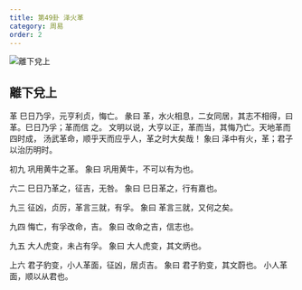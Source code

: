 ```yaml
---
title: 第49卦 泽火革
category: 周易
order: 2
---
```


![離下兌上](https://upload.wikimedia.org/wikipedia/commons/6/68/Yijing-49.png)

## 離下兌上

革 巳日乃孚，元亨利贞，悔亡。
彖曰 革，水火相息，二女同居，其志不相得，曰革。巳日乃孚；革而信 之。 文明以说，大亨以正，革而当，其悔乃亡。天地革而四时成， 汤武革命，顺乎天而应乎人，革之时大矣哉！
象曰 泽中有火，革；君子以治历明时。

初九 巩用黄牛之革。
象曰 巩用黄牛，不可以有为也。

六二 巳日乃革之，征吉，无咎。
象曰 巳日革之，行有嘉也。

九三 征凶，贞厉，革言三就，有孚。
象曰 革言三就，又何之矣。

九四 悔亡，有孚改命，吉。
象曰 改命之吉，信志也。

九五 大人虎变，未占有孚。
象曰 大人虎变，其文炳也。

上六 君子豹变，小人革面，征凶，居贞吉。
象曰 君子豹变，其文蔚也。 小人革面，顺以从君也。